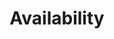 ---
layout: default
img: flower400x.png
category: Services
title: Availability
description: |
  <p class="lead">Now providing movement education and therapy sessions in Utah County. Also available for speaking engagements and workshops. Please inquire for details or about services outside Utah County.  </p>

---